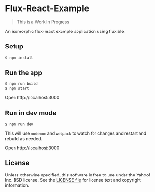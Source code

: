 # Flux-React-Example

> This is a Work In Progress

An isomorphic flux-react example application using fluxible.

## Setup

```bash
$ npm install
```


## Run the app

```bash
$ npm run build
$ npm start
```

Open http://localhost:3000


## Run in dev mode

```bash
$ npm run dev
```

This will use `nodemon` and `webpack` to watch for changes and restart and
rebuild as needed.

Open http://localhost:3000


## License

Unless otherwise specified, this software is free to use under the Yahoo! Inc.
BSD license. See the [LICENSE file][] for license text and copyright
information.

[LICENSE file]: https://github.com/localnerve/flux-react-example/blob/master/LICENSE.md
